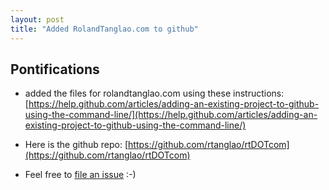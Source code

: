 ```yaml
---
layout: post
title: "Added RolandTanglao.com to github"
---
```


## Pontifications

* added the files for rolandtanglao.com using these instructions:
[https://help.github.com/articles/adding-an-existing-project-to-github-using-the-command-line/](https://help.github.com/articles/adding-an-existing-project-to-github-using-the-command-line/)

* Here is the github repo: [https://github.com/rtanglao/rtDOTcom](https://github.com/rtanglao/rtDOTcom)
* Feel free to [file an issue](https://github.com/rtanglao/rtDOTcom/issues) :-) 